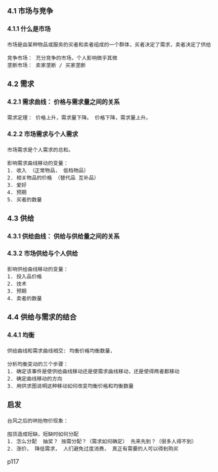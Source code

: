 
### 4.1 市场与竞争

#### 4.1.1 什么是市场
    
    市场是由某种物品或服务的买者和卖者组成的一个群体，买者决定了需求，卖者决定了供给

    竞争市场： 充分竞争的市场，个人影响微乎其微
    垄断市场： 卖家垄断 / 买家垄断

### 4.2 需求

#### 4.2.1 需求曲线： 价格与需求量之间的关系

    需求定理： 价格上升，需求量下降。 价格下降，需求量上升。
    
#### 4.2.2 市场需求与个人需求

    市场需求是个人需求的总和。

    影响需求曲线移动的变量：
    1. 收入 （正常物品， 低档物品）
    2. 相关物品的价格 （替代品 互补品）
    3. 爱好
    4. 预期
    5. 买者的数量

### 4.3 供给

#### 4.3.1 供给曲线： 供给与供给量之间的关系

#### 4.3.2 市场供给与个人供给
    
    影响供给曲线移动的变量：
    1. 投入品价格
    2. 技术
    3. 预期
    4. 卖者的数量

### 4.4 供给与需求的结合

#### 4.4.1 均衡
    
    供给曲线和需求曲线相交: 均衡价格均衡数量， 

    分析均衡变动的三个步骤：
    1. 确定该事件是使供给曲线移动还是使需求曲线移动，还是使得两者都移动
    2. 确定曲线移动的方向
    3. 用供求图说明这种移动如何改变均衡价格和均衡数量

### 启发

    台风之后的哄抬物价现象：

    囤货造成短缺，短缺时如何分配
    1. 怎么分配  抽奖？ 按需分配？（需求如何确定） 先来先到？（很多人得不到）
    2. 涨价， 降低需求， 人们避免过度消费， 真正有需要的人可以得到购买

p117